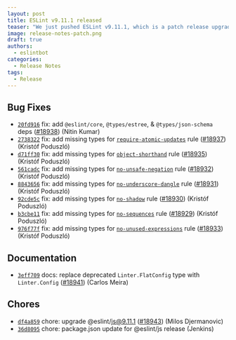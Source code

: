 ```yaml
---
layout: post
title: ESLint v9.11.1 released
teaser: "We just pushed ESLint v9.11.1, which is a patch release upgrade of ESLint. This release fixes several bugs found in the previous release."
image: release-notes-patch.png
draft: true
authors:
  - eslintbot
categories:
  - Release Notes
tags:
  - Release
---
```













## Bug Fixes


* [`20fd916`](https://github.com/eslint/eslint/commit/20fd91689f2a89643a6f67e900a53552d47ddfe5) fix: add `@eslint/core`, `@types/estree`, & `@types/json-schema` deps ([#18938](https://github.com/eslint/eslint/issues/18938)) (Nitin Kumar)
* [`2738322`](https://github.com/eslint/eslint/commit/27383226b8c5ead6b7cafc017a8ca12a1512a301) fix: add missing types for [`require-atomic-updates`](/docs/rules/require-atomic-updates) rule ([#18937](https://github.com/eslint/eslint/issues/18937)) (Kristóf Poduszló)
* [`d71ff30`](https://github.com/eslint/eslint/commit/d71ff3068c3134171346c91f4095dd5908d9c897) fix: add missing types for [`object-shorthand`](/docs/rules/object-shorthand) rule ([#18935](https://github.com/eslint/eslint/issues/18935)) (Kristóf Poduszló)
* [`561cadc`](https://github.com/eslint/eslint/commit/561cadc54376fd0a5cc1446c3cd76bfbb6b3ce9d) fix: add missing types for [`no-unsafe-negation`](/docs/rules/no-unsafe-negation) rule ([#18932](https://github.com/eslint/eslint/issues/18932)) (Kristóf Poduszló)
* [`8843656`](https://github.com/eslint/eslint/commit/8843656f9b161d97d9dc78db01413029621e266d) fix: add missing types for [`no-underscore-dangle`](/docs/rules/no-underscore-dangle) rule ([#18931](https://github.com/eslint/eslint/issues/18931)) (Kristóf Poduszló)
* [`92cde5c`](https://github.com/eslint/eslint/commit/92cde5c6da43b6017657e4c596421e3347f3dbc4) fix: add missing types for [`no-shadow`](/docs/rules/no-shadow) rule ([#18930](https://github.com/eslint/eslint/issues/18930)) (Kristóf Poduszló)
* [`b3cbe11`](https://github.com/eslint/eslint/commit/b3cbe11a9216d1edabd5b85d6f274ca84574bce6) fix: add missing types for [`no-sequences`](/docs/rules/no-sequences) rule ([#18929](https://github.com/eslint/eslint/issues/18929)) (Kristóf Poduszló)
* [`976f77f`](https://github.com/eslint/eslint/commit/976f77f7f6da591b715b1ce2592f09c2f1160153) fix: add missing types for [`no-unused-expressions`](/docs/rules/no-unused-expressions) rule ([#18933](https://github.com/eslint/eslint/issues/18933)) (Kristóf Poduszló)




## Documentation


* [`3eff709`](https://github.com/eslint/eslint/commit/3eff70963772e9faad4a865aaa4cf3d7dbe700a0) docs: replace deprecated `Linter.FlatConfig` type with `Linter.Config` ([#18941](https://github.com/eslint/eslint/issues/18941)) (Carlos Meira)








## Chores


* [`df4a859`](https://github.com/eslint/eslint/commit/df4a859b4cd578a3535a488a665a6e858289f455) chore: upgrade @eslint/js@9.11.1 ([#18943](https://github.com/eslint/eslint/issues/18943)) (Milos Djermanovic)
* [`36d8095`](https://github.com/eslint/eslint/commit/36d8095308d8973aa38bb9568121822776a5199d) chore: package.json update for @eslint/js release (Jenkins)


